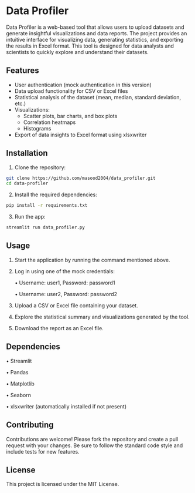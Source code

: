 # Data Profiler

Data Profiler is a web-based tool that allows users to upload datasets and generate insightful visualizations and data reports. The project provides an intuitive interface for visualizing data, generating statistics, and exporting the results in Excel format. This tool is designed for data analysts and scientists to quickly explore and understand their datasets.

## Features

- User authentication (mock authentication in this version)
- Data upload functionality for CSV or Excel files
- Statistical analysis of the dataset (mean, median, standard deviation, etc.)
- Visualizations:
  - Scatter plots, bar charts, and box plots
  - Correlation heatmaps
  - Histograms
- Export of data insights to Excel format using xlsxwriter

## Installation

1. Clone the repository:

```bash
git clone https://github.com/masood2004/data_profiler.git
cd data-profiler
```

2. Install the required dependencies:

```bash
pip install -r requirements.txt
```

3. Run the app:

```bash
streamlit run data_profiler.py
```

## Usage

1. Start the application by running the command mentioned above.
2. Log in using one of the mock credentials:

   • Username: user1, Password: password1

   • Username: user2, Password: password2

3. Upload a CSV or Excel file containing your dataset.
4. Explore the statistical summary and visualizations generated by the tool.
5. Download the report as an Excel file.

## Dependencies

• Streamlit

• Pandas

• Matplotlib

• Seaborn

• xlsxwriter (automatically installed if not present)

## Contributing

Contributions are welcome! Please fork the repository and create a pull request with your changes. Be sure to follow the standard code style and include tests for new features.

## License

This project is licensed under the MIT License.
